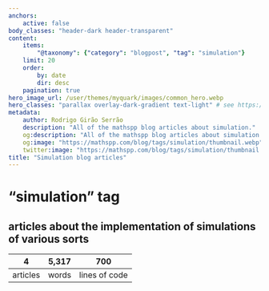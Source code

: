 ```yaml
---
anchors:
    active: false
body_classes: "header-dark header-transparent"
content:
    items:
        "@taxonomy": {"category": "blogpost", "tag": "simulation"}
    limit: 20
    order:
        by: date
        dir: desc
    pagination: true
hero_image_url: /user/themes/myquark/images/common_hero.webp
hero_classes: "parallax overlay-dark-gradient text-light" # see https://demo.getgrav.org/blog-skeleton/blog/hero-classes
metadata:
    author: Rodrigo Girão Serrão
    description: "All of the mathspp blog articles about simulation."
    og:description: "All of the mathspp blog articles about simulation."
    og:image: "https://mathspp.com/blog/tags/simulation/thumbnail.webp"
    twitter:image: "https://mathspp.com/blog/tags/simulation/thumbnail.webp"
title: "Simulation blog articles"
---
```


# “simulation” tag


## articles about the implementation of simulations of various sorts



<table class="stats-table">
    <thead>
        <tr>
            <th style="text-align: center;">4</th>
            <th style="text-align: center;">5,317</th>
            <th style="text-align: center;">700</th>
        </tr>
    </thead>
    <tbody>
        <tr>
            <td style="text-align: center;">articles</td>
            <td style="text-align: center;">words</td>
            <td style="text-align: center;">lines of code</td>
        </tr>
    </tbody>
</table>